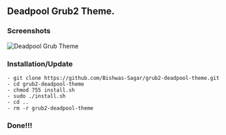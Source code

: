 
## Deadpool Grub2 Theme.

### Screenshots

![Deadpool Grub Theme](Screenshot.png?raw=true)

### Installation/Update

	- git clone https://github.com/Bishwas-Sagar/grub2-deadpool-theme.git
	- cd grub2-deadpool-theme
	- chmod 755 install.sh
	- sudo ./install.sh
	- cd ..
	- rm -r grub2-deadpool-theme

### Done!!!
